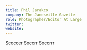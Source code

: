 ```yaml
---
title: Phil Jarakco
company: The Janesville Gazette
role: Photographer/Editor At Large
twitter: 
website: 
---
```

Scoccer Soccrr Soccrrr